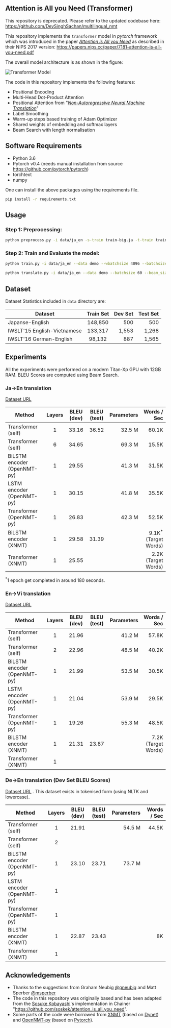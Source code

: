 ## Attention is All you Need (Transformer)

This repository is deprecated. Please refer to the updated codebase here: <https://github.com/DevSinghSachan/multilingual_nmt>

This repository implements the `transformer` model in *pytorch* framework which was introduced in the paper *[Attention is All you Need](https://arxiv.org/abs/1706.03762)* as described in their
NIPS 2017 version: https://papers.nips.cc/paper/7181-attention-is-all-you-need.pdf


The overall model architecture is as shown in the figure:

![][transformer]

[transformer]: img/transformer.png "Transformer Model"


The code in this repository implements the following features:
* Positional Encoding
* Multi-Head Dot-Product Attention
* Positional Attention from "*[Non-Autoregressive Neural Machine Translation](https://arxiv.org/abs/1711.02281)*"
* Label Smoothing
* Warm-up steps based training of Adam Optimizer
* Shared weights of embedding and softmax layers
* Beam Search with length normalisation

## Software Requirements
* Python 3.6
* Pytorch v0.4 (needs manual installation from source https://github.com/pytorch/pytorch)
* torchtext
* numpy

One can install the above packages using the requirements file.
```bash
pip install -r requirements.txt
```


## Usage

### Step 1: Preprocessing:
```bash
python preprocess.py -i data/ja_en -s-train train-big.ja -t-train train-big.en -s-valid dev.ja -t-valid dev.en -s-test test.ja -t-test test.en --save_data demo
```

### Step 2: Train and Evaluate the model:
```bash
python train.py -i data/ja_en --data demo --wbatchsize 4096 --batchsize 60 --tied --beam_size 5 --epoch 40 --layers 6 --multi_heads 8 --gpu 0
```

```bash
python translate.py -i data/ja_en --data demo --batchsize 60 --beam_size 5 --model_file "results/model.ckpt" --src data/ja_en/test.ja --gpu 0
```

## Dataset

Dataset Statistics included in `data` directory are:

| Dataset                     |Train Set|Dev Set|Test Set|
| --------------------------- |:-------:|------:|-------:|
| Japanse-English             | 148,850 | 500   | 500    |
| IWSLT'15 English-Vietnamese | 133,317 | 1,553 | 1,268  |
| IWSLT'16 German-English     | 98,132  | 887   | 1,565  |


## Experiments
All the experiments were performed on a modern Titan-Xp GPU with 12GB RAM.
BLEU Scores are computed using Beam Search.

### Ja->En translation
[Dataset URL](https://github.com/neulab/xnmt/tree/master/examples/data)

| Method                  | Layers | BLEU (dev) | BLEU (test)  | Parameters | Words / Sec |
| -----------------------------|:-:|:-----:| :----: |------:| -----:|
| Transformer (self)           | 1 | 33.16 | 36.52 |32.5 M | 60.1K |
| Transformer (self)           | 6 | 34.65 |     |69.3 M | 15.5K |
| BiLSTM encoder (OpenNMT-py)  | 1 | 29.55 |     |41.3 M | 31.5K |
| LSTM encoder (OpenNMT-py)    | 1 | 30.15 |     |41.8 M | 35.5K |
| Transformer (OpenNMT-py)     | 1 | 26.83 |     |42.3 M | 52.5K |
| BiLSTM encoder (XNMT)        | 1 | 29.58 | 31.39 |   | 9.1K<sup>*</sup> (Target Words) |
| Transformer (XNMT)           | 1 | 25.55 |      |   | 2.2K (Target Words) |

<sup>*</sup>1 epoch get completed in around 180 seconds.


### En->Vi translation
[Dataset URL](https://nlp.stanford.edu/projects/nmt/)

| Method                 | Layers | BLEU (dev)| BLEU (test)  |Parameters| Words / Sec |
| --------------------------- |:-:|:----: |:----: |------:| ----:|
| Transformer (self)          | 1 | 21.96 |       | 41.2 M | 57.8K |
| Transformer (self)          | 2 | 22.96 |       | 48.5 M | 40.2K |
| BiLSTM encoder (OpenNMT-py) | 1 | 21.99 |       | 53.5 M | 30.5K |
| LSTM encoder (OpenNMT-py)   | 1 | 21.04 |       | 53.9 M | 29.5K |
| Transformer (OpenNMT-py)    | 1 | 19.26 |       | 55.3 M | 48.5K |
| BiLSTM encoder (XNMT)       | 1 | 21.31 | 23.87 |        | 7.2K (Target Words) |
| Transformer (XNMT)          | 1 |       |       |        |


### De->En translation (Dev Set BLEU Scores)
[Dataset URL](http://www.phontron.com/class/mtandseq2seq2017/) . This dataset exists in tokenised form (using NLTK and lowercase).

| Method                 | Layers | BLEU (dev) | BLEU (test) | Parameters  | Words / Sec |
| --------------------------- |:-------------:|:---:|:---: | -----:| ----:|
| Transformer (self)          | 1 | 21.91  |       |  54.5 M |  44.5K  |
| Transformer (self)          | 2 |        |       |  |
| BiLSTM encoder (OpenNMT-py) | 1 | 23.10  | 23.71 |  73.7 M |  |
| LSTM encoder (OpenNMT-py)   | 1 |        |       |  |
| Transformer (OpenNMT-py)    | 1 |        |       |  |
| BiLSTM encoder (XNMT)       | 1 | 22.87  | 23.43 |  | 8K |
| Transformer (XNMT)          | 1 |        |       |  |

[//]: <> (git checkout 78acbe019f91e2e41b1975e1a06e9519d66a48a4 , "eval" branch, for best BLEU Scores)

## Acknowledgements
* Thanks to the suggestions from Graham Neubig [@gneubig](https://github.com/neubig) and Matt Sperber [@msperber](https://github.com/msperber)
* The code in this repository was originally based and has been adapted from the [Sosuke Kobayashi](https://github.com/soskek)'s implementation in Chainer "https://github.com/soskek/attention_is_all_you_need".
* Some parts of the code were borrowed from [XNMT](https://github.com/neulab/xnmt/tree/master/xnmt) (based on [Dynet](https://github.com/clab/dynet)) and [OpenNMT-py](https://github.com/OpenNMT/OpenNMT-py) (based on [Pytorch](https://github.com/pytorch/pytorch)).
